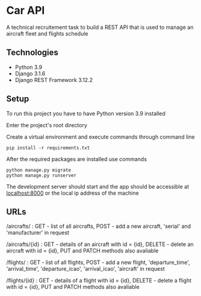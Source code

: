 # Car API
A technical recruitement task to build a REST API that is used to manage an aircraft fleet and flights schedule


## Technologies
* Python 3.9
* Django 3.1.6
* Django REST Framework 3.12.2

## Setup
To run this project you have to have Python version 3.9 installed 

Enter the project's root directory

Create a virtual environment
and execute commands through command line

`pip install -r requirements.txt`

After the required packages are installed use commands

```
python manage.py migrate
python manage.py runserver
```

The development server should start and the app should be accessible at [localhost:8000](localhost:8000) or the local ip address of the machine

## URLs

/aircrafts/ : GET - list of all aircrafts, POST - add a new aircraft, 'serial' and 'manufacturer' in request

/aircrafts/{id} : GET - details of an aircraft with id = {id}, DELETE - delete an aircraft with id = {id}, PUT and PATCH methods also avaliable

/flights/ : GET - list of all flights, POST - add a new flight, 'departure_time', 'arrival_time', 'departure_icao', 'arrival_icao', 'aircraft' in request

/flights/{id} : GET - details of a flight with id = {id}, DELETE - delete a flight with id = {id}, PUT and PATCH methods also avaliable
